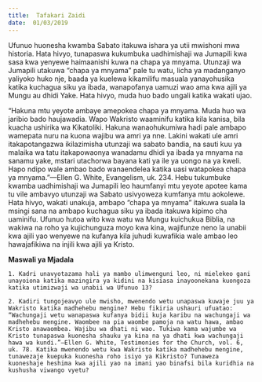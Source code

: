 ```yaml
---
title:  Tafakari Zaidi
date:  01/03/2019
---
```


Ufunuo huonesha kwamba Sabato itakuwa ishara ya utii mwishoni mwa historia. Hata hivyo, tunapaswa kukumbuka uadhimishaji wa Jumapili kwa sasa kwa yenyewe haimaanishi kuwa na chapa ya mnyama. Utunzaji wa Jumapili utakuwa “chapa ya mnyama” pale tu watu, licha ya madanganyo yaliyoko huko nje, baada ya kuelewa kikamilifu masuala yanayohusika katika kuchagua siku ya ibada, wanapofanya uamuzi wao ama kwa ajili ya Mungu au dhidi Yake. Hata hivyo, muda huo bado ungali katika wakati ujao.

“Hakuna mtu yeyote ambaye amepokea chapa ya mnyama. Muda huo wa jaribio bado haujawadia. Wapo Wakristo waaminifu katika kila kanisa, bila kuacha ushirika wa Kikatoliki. Hakuna wanaohukumiwa hadi pale ambapo wamepata nuru na kuona wajibu wa amri ya nne. Lakini wakati ule amri itakapotangazwa ikilazimisha utunzaji wa sabato bandia, na sauti kuu ya malaika wa tatu itakapowaonya wanadamu dhidi ya ibada ya mnyama na sanamu yake, mstari utachorwa bayana kati ya ile ya uongo na ya kweli. Hapo ndipo wale ambao bado wanaendelea katika uasi watapokea chapa ya mnyama.”—Ellen G. White, Evangelism, uk. 234. Hebu tukumbuke kwamba uadhimishaji wa Jumapili leo haumfanyi mtu yeyote apotee kama tu vile ambavyo utunzaji wa Sabato usivyoweza kumfanya mtu aokolewe. Hata hivyo, wakati unakuja, ambapo “chapa ya mnyama” itakuwa suala la msingi sana na ambapo kuchagua siku ya ibada itakuwa kipimo cha uaminifu. Ufunuo hutoa wito kwa watu wa Mungu kuichukua Biblia, na wakiwa na roho ya kujichunguza moyo kwa kina, wajifunze neno la unabii kwa ajili yao wenyewe na kufanya kila juhudi kuwafikia wale ambao leo hawajafikiwa na injili kwa ajili ya Kristo.

**Maswali ya Mjadala**

`1. Kadri unavyotazama hali ya mambo ulimwenguni leo, ni mielekeo gani unayoiona katika mazingira ya kidini na kisiasa inayoonekana kuongoza katika utimizwaji wa unabii wa Ufunuo 13?`

`2. Kadiri tungojeavyo ule mwisho, mwenendo wetu unapaswa kuwaje juu ya Wakristo katika madhehebu mengine? Hebu fikiria ushauri ufuatao: “Wachungaji wetu wanapaswa kufanya bidii kuja karibu na wachungaji wa madhehebu mengine. Waombee na pia waombe pamoja na watu hawa, ambao Kristo anawaombea. Wajibu wa dhati ni wao. Tukiwa kama wajumbe wa Kristo tunapaswa kuonesha shauku ya kina na ya dhati kwa wachungaji hawa wa kundi.”—Ellen G. White, Testimonies for the Church, vol. 6, uk. 78. Katika mwenendo wetu kwa Wakristo katika madhehebu mengine, tunawezaje kuepuka kuonesha roho isiyo ya Kikristo? Tunaweza kuoneshaje heshima kwa ajili yao na imani yao binafsi bila kuridhia na kushusha viwango vyetu?`
